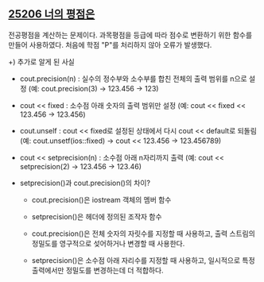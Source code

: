 ## [25206 너의 평점은](https://www.acmicpc.net/problem/25206)

전공평점을 계산하는 문제이다.
과목평점을 등급에 따라 점수로 변환하기 위한 함수를 만들어 사용하였다.
처음에 학점 "P"를 처리하지 않아 오류가 발생했다. 

+) 추가로 알게 된 사실
  - cout.precision(n) : 실수의 정수부와 소수부를 합친 전체의 출력 범위를 n으로 설정
  (예: cout.precision(3) -> 123.456 -> 123)

  - cout << fixed : 소수점 아래 숫자의 출력 범위만 설정
  (예: cout << fixed << 123.456 -> 123.456)

  - cout.unself : cout << fixed로 설정된 상태에서 다시 cout << default로 되돌림
  (예: cout.unsetf(ios::fixed) -> cout << 123.456 -> 123.456789)

  - cout << setprecision(n) : 소수점 아래 n자리까지 출력
  (예: cout << setprecision(2) -> 123.456 -> 123.46)

  - setprecision()과 cout.precision()의 차이?
    - cout.precision()은 iostream 객체의 멤버 함수
    - setprecision()은 <iomanip> 헤더에 정의된 조작자 함수
    
    - cout.precision()은 전체 숫자의 자릿수를 지정할 때 사용하고, 출력 스트림의 정밀도를 영구적으로 섲어하거나 변경할 때 사용한다. 
    - setprecision()은 소수점 아래 자리수를 지정할 때 사용하고, 일시적으로 특정 출력에서만 정밀도를 변경하는데 더 적합하다.
      
    

